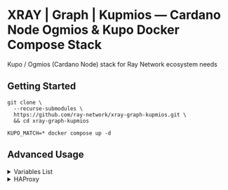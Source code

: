 # XRAY | Graph | Kupmios — Cardano Node Ogmios & Kupo Docker Compose Stack

Kupo / Ogmios (Cardano Node) stack for Ray Network ecosystem needs

## Getting Started
``` console
git clone \
  --recurse-submodules \
  https://github.com/ray-network/xray-graph-kupmios.git \
  && cd xray-graph-kupmios
```
``` console
KUPO_MATCH=* docker compose up -d
```

## Advanced Usage
<details>
  <summary>Variables List</summary>

See `docker-compose.yml` for details.

```
NETWORK=

CARDANO_NODE_VERSION=
OGMIOS_VERSION=
CARDANO_NODE_PORT=
OGMIOS_PORT=

KUPO_VERSION=
KUPO_PORT=
KUPO_SINCE=
KUPO_MATCH=
```

</details>

<details>
  <summary>HAProxy</summary>

By default, all container ports are bound to 127.0.0.1, so these ports are not available outside the server. Replace `127.0.0.1:${OGMIOS_PORT:-8050}:8050` with `${OGMIOS_PORT:-8050}:8050` if you want to open ports for external access.

Routes are resolved using the `HostResolver` header (this is needed for [XRAY | Graph | Output Load Balancer](https://github.com/ray-network/cloudflare-worker-output-load-balancer)). 

Also, time limits on server requests can be disabled (or rather, increased from 30 seconds to 60 minutes) by setting `HAPROXY_JWT_BEARER_TOKEN` in the `.env` file and then passing it over the `BearerResolver` header.

The path to SSL PEM key can be found here `/etc/ssl/xray.pem/`.

Check configuration file here [haproxy.cfg](https://github.com/ray-network/xray-graph-kupmios/blob/main/config/haproxy/haproxy.cfg).

</details>


  
